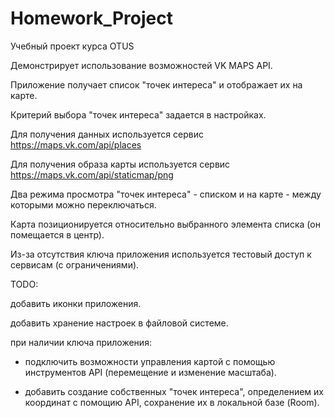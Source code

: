 # Homework_Project

Учебный проект курса OTUS

Демонстрирует использование возможностей VK MAPS API.

Приложение получает список "точек интереса" и отображает их на карте.

Критерий выбора "точек интереса" задается в настройках.

Для получения данных используется сервис https://maps.vk.com/api/places

Для получения образа карты используется сервис https://maps.vk.com/api/staticmap/png

Два режима просмотра "точек интереса" - списком и на карте - между которыми можно переключаться.

Карта позиционируется относительно выбранного элемента списка (он помещается в центр).

Из-за отсутствия ключа приложения используется тестовый доступ к сервисам (с ограничениями).

TODO:

добавить иконки приложения.

добавить хранение настроек в файловой системе.

при наличии ключа приложения:

- подключить возможности управления картой с помощью инструментов API (перемещение и изменение масштаба).

- добавить создание собственных "точек интереса", определением их координат с помощию API, сохранение их в локальной базе (Room).







